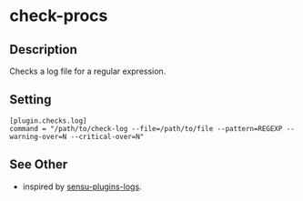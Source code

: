 # check-procs

## Description

Checks a log file for a regular expression.

## Setting

```
[plugin.checks.log]
command = "/path/to/check-log --file=/path/to/file --pattern=REGEXP --warning-over=N --critical-over=N"
```

## See Other

* inspired by [sensu-plugins-logs](https://github.com/sensu-plugins/sensu-plugins-logs).
